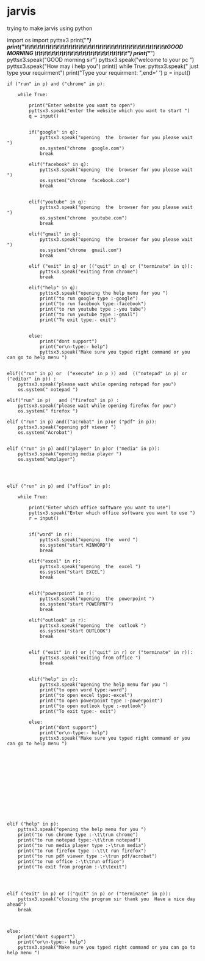 # jarvis
trying to make jarvis using python



import os
import pyttsx3
print("*************************************************************************************************************************************************************************************")
print("\t\t\t\t\t\t\t\t\t\t\t\t\t\t\t\t\t\t\t\t\t\t\t\t\t\t\t\t\t\t\t\t\t\t\t\t\tGOOD MORNING \t\t\t\t\t\t\t\t\t\t\t\t\t\t\t\t\t\t\t\t\t\t\t\t")
print("*************************************************************************************************************************************************************************************")
pyttsx3.speak("GOOD morning sir")
pyttsx3.speak("welcome to your pc ")
pyttsx3.speak("How may i help you")
print()
while True:
	pyttsx3.speak(" just type your requirment")
	print("Type your requirment: ",end=' ')
	p = input()
	
	if ("run" in p) and ("chrome" in p):
              	
		while True:
			
			print("Enter website you want to open")	
			pyttsx3.speak("enter the website which you want to start ")
			q = input()
			
			
			if("google" in q):
				pyttsx3.speak("opening  the  browser for you please wait ")
				os.system("chrome  google.com")
				break
				
			elif("facebook" in q):
				pyttsx3.speak("opening  the  browser for you please wait ")
				os.system("chrome  facebook.com")
				break
					
				
			elif("youtube" in q):
				pyttsx3.speak("opening  the  browser for you please wait ")
				os.system("chrome  youtube.com")
				break
				
			elif("gmail" in q):
				pyttsx3.speak("opening  the  browser for you please wait ")
				os.system("chrome  gmail.com")
				break

			elif ("exit" in q) or (("quit" in q) or ("terminate" in q)):
				pyttsx3.speak("exiting from chrome")
				break		
				
			elif("help" in q):
				pyttsx3.speak("opening the help menu for you ")
				print("to run google type :-google")
				print("to run facebook type:-facebook")
				print("to run youtube type :-you tube")
				print("to run youtube type :-gmail")
				print("To exit type:- exit")
				
				
			else:
				print("dont support")
				print("or\n-type:- help")
				pyttsx3.speak("Make sure you typed right command or you can go to help menu ")
					
		
	elif(("run" in p) or  ("execute" in p )) and  (("notepad" in p) or ("editor" in p)) :
		pyttsx3.speak("please wait while opening notepad for you")
		os.system(" notepad ")	
	
	elif("run" in p)   and ("firefox" in p) :
		pyttsx3.speak("please wait while opening firefox for you")
		os.system(" firefox ")	
	
	elif ("run" in p) and(("acrobat" in p)or ("pdf" in p)):
		pyttsx3.speak("opening pdf viewer ")
		os.system("Acrobat")
	
	
	elif ("run" in p) and(("player" in p)or ("media" in p)):
		pyttsx3.speak("opening media player ")
		os.system("wmplayer")

	
 	
	
	elif ("run" in p) and ("office" in p):
              	
		while True:
			
			print("Enter which office software you want to use")	
			pyttsx3.speak("Enter which office software you want to use ")
			r = input()
			
			
			if("word" in r):
				pyttsx3.speak("opening  the  word ")
				os.system("start WINWORD")
				break
				
			elif("excel" in r):
				pyttsx3.speak("opening  the  excel ")
				os.system("start EXCEL")
				break
					
				
			elif("powerpoint" in r):
				pyttsx3.speak("opening  the  powerpoint ")
				os.system("start POWERPNT")
				break
				
			elif("outlook" in r):
				pyttsx3.speak("opening  the  outlook ")
				os.system("start OUTLOOK")
				break

				
			elif ("exit" in r) or (("quit" in r) or ("terminate" in r)):
				pyttsx3.speak("exiting from office ")
				break
						
				
			elif("help" in r):
				pyttsx3.speak("opening the help menu for you ")
				print("to open word type:-word")
				print("to open excel type:-excel")
				print("to open powerpoint type :-powerpoint")
				print("to open outlook type :-outlook")
				print("To exit type:- exit")
				
			else:
				print("dont support")
				print("or\n-type:- help")
				pyttsx3.speak("Make sure you typed right command or you can go to help menu ")






	


	




	elif ("help" in p):
		pyttsx3.speak("opening the help menu for you ")
		print("to run chrome type :-\t\trun chrome")
		print("to run notepad type:-\t\trun notepad")
		print("to run media player type :-\trun media")
		print("to run firefox type :-\t\t run firefox")
		print("to run pdf viewer type :-\trun pdf/acrobat")
		print("to run office :-\t\trun office")
		print("To exit from program :-\t\texit")
		
		
		

	elif ("exit" in p) or (("quit" in p) or ("terminate" in p)):
		pyttsx3.speak("closing the program sir thank you  Have a nice day ahead")
		break
	
	

	else:  
		print("dont support")
		print("or\n-type:- help")
		pyttsx3.speak("Make sure you typed right command or you can go to help menu ")

